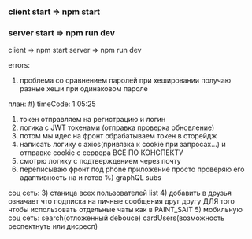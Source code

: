 
### client start =>  npm start
### server start => npm run dev





client =>  npm start
server => npm run dev

errors:
 1) проблема со сравнением паролей при хешировании получаю разные хеши при одинаковом пароле
 
план:
#) timeCode: 1:05:25 
1) токен отправляем на регистрацию и логин
3) логика с JWT токенами (отправка проверка обновление)
4) потом мы идес на фронт обрабатываем токен в сторейдж 
5) написать логику с axios(привязка к cookie при запросах...) и отправке cookie c сервера ВСЕ ПО КОНСПЕКТУ
6) смотрю логику с подтверждением через почту
7) переписываю фронт под phone приложение просто проверяю его адаптивность на и готов
%) graphQL subs 


соц сеть:
3) станица всех пользователей list
4) добавить в друзья означает что подписка на личные сообщения друг другу
ДЛЯ того чтобы использовать отдельные чаты как в PAINT_SAIT
5) мобильную соц сеть:  search(отложенный debouce) cardUsers(возможность респектнуть или дисресп)
